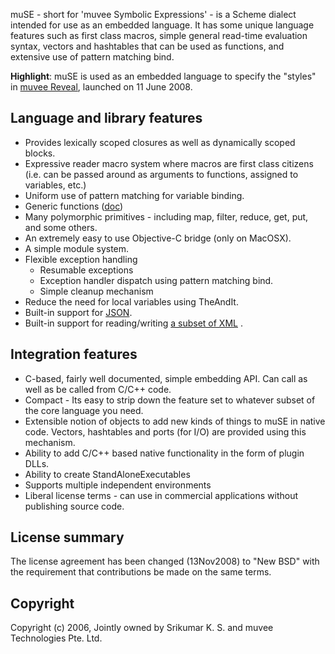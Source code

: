 muSE - short for 'muvee Symbolic Expressions' - is a Scheme dialect intended for use as an embedded language. It has some unique language features such as first class macros, simple general read-time evaluation syntax, vectors and hashtables that can be used as functions, and extensive use of pattern matching bind.

**Highlight**: muSE is used as an embedded language to specify the "styles" in [muvee Reveal](http://www.muvee.com/en/products/reveal/), launched on 11 June 2008.

## Language and library features ##
  * Provides lexically scoped closures as well as dynamically scoped blocks.
  * Expressive reader macro system where macros are first class citizens (i.e. can be passed around as arguments to functions, assigned to variables, etc.)
  * Uniform use of pattern matching for variable binding.
  * Generic functions ([doc](http://muvee-symbolic-expressions.googlecode.com/svn/api/group__GenericFns.html))
  * Many polymorphic primitives - including map, filter, reduce, get, put, and some others.
  * An extremely easy to use Objective-C bridge (only on MacOSX).
  * A simple module system.
  * Flexible exception handling
    * Resumable exceptions
    * Exception handler dispatch using pattern matching bind.
    * Simple cleanup mechanism
  * Reduce the need for local variables using TheAndIt.
  * Built-in support for [JSON](http://muvee-symbolic-expressions.googlecode.com/svn/api/group__PortIO.html#gd279620db34a8d1055531730840159ea).
  * Built-in support for reading/writing [a subset of XML](http://muvee-symbolic-expressions.googlecode.com/svn/api/group__PortIO.html#g1e609c18047e7fcd3bfb12bf012c5145) .

## Integration features ##

  * C-based, fairly well documented, simple embedding API. Can call as well as be called from C/C++ code.
  * Compact - Its easy to strip down the feature set to whatever subset of the core language you need.
  * Extensible notion of objects to add new kinds of things to muSE in native code. Vectors, hashtables and ports (for I/O) are provided using this mechanism.
  * Ability to add C/C++ based native functionality in the form of plugin DLLs.
  * Ability to create StandAloneExecutables
  * Supports multiple independent environments
  * Liberal license terms - can use in commercial applications without publishing source code.

## License summary ##

The license agreement has been changed (13Nov2008) to "New BSD" with the requirement that contributions be made on the same terms.

## Copyright ##
Copyright (c) 2006, Jointly owned by Srikumar K. S. and muvee Technologies Pte. Ltd.
